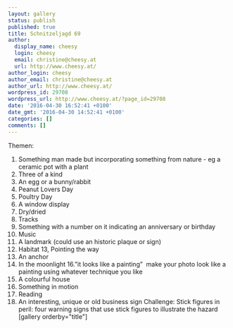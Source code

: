 ```yaml
---
layout: gallery
status: publish
published: true
title: Schnitzeljagd 69
author:
  display_name: cheesy
  login: cheesy
  email: christine@cheesy.at
  url: http://www.cheesy.at/
author_login: cheesy
author_email: christine@cheesy.at
author_url: http://www.cheesy.at/
wordpress_id: 29708
wordpress_url: http://www.cheesy.at/?page_id=29708
date: '2016-04-30 16:52:41 +0100'
date_gmt: '2016-04-30 14:52:41 +0100'
categories: []
comments: []
---
```

Themen:
1. Something man made but incorporating something from nature - eg a ceramic pot with a plant
2. Three of a kind
3. An egg or a bunny/rabbit
4. Peanut Lovers Day
5. Poultry Day
6. A window display
7. Dry/dried
8. Tracks
9. Something with a number on it indicating an anniversary or birthday
10. Music
11. A landmark (could use an historic plaque or sign)
12. Habitat
13, Pointing the way
14. An anchor
15. In the moonlight
16.”it looks like a painting” ­ make your photo look like a painting using whatever technique you like
17. A colourful house
18. Something in motion
19. Reading
20. An interesting, unique or old business sign
Challenge: Stick figures in peril: four warning signs that use stick figures to illustrate the hazard
[gallery orderby="title"]
